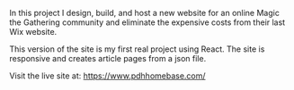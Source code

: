 In this project I design, build, and host a new website for an online Magic the Gathering community and eliminate the expensive costs from their last Wix website.

This version of the site is my first real project using React. The site is responsive and creates article pages from a json file.

Visit the live site at: https://www.pdhhomebase.com/
